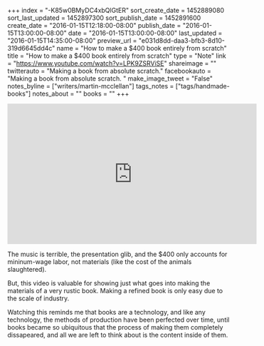 +++
index = "-K85w0BMyDC4xbQlGtER"
sort_create_date = 1452889080
sort_last_updated = 1452897300
sort_publish_date = 1452891600
create_date = "2016-01-15T12:18:00-08:00"
publish_date = "2016-01-15T13:00:00-08:00"
date = "2016-01-15T13:00:00-08:00"
last_updated = "2016-01-15T14:35:00-08:00"
preview_url = "e031d8dd-daa3-bfb3-8d10-319d6645dd4c"
name = "How to make a $400 book entirely from scratch"
title = "How to make a $400 book entirely from scratch"
type = "Note"
link = "https://www.youtube.com/watch?v=LPK9ZSRViSE"
shareimage = ""
twitterauto = "Making a book from absolute scratch."
facebookauto = "Making a book from absolute scratch. "
make_image_tweet = "False"
notes_byline = ["writers/martin-mcclellan"]
tags_notes = ["tags/handmade-books"]
notes_about = ""
books = ""
+++
<iframe width="560" height="315" src="https://www.youtube.com/embed/LPK9ZSRViSE?rel=0" frameborder="0" allowfullscreen></iframe>

<p class="noindent">The music is terrible, the presentation glib, and the $400 only accounts for mininum-wage labor, not materials (like the cost of the animals slaughtered).</p>

But, this video is valuable for showing just what goes into making the materials of a very rustic book. Making a refined book is only easy due to the scale of industry. 

Watching this reminds me that books are a technology, and like any technology, the methods of production have been perfected over time, until books became so ubiquitous that the process of making them completely dissapeared, and all we are left to think about is the content inside of them.